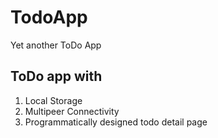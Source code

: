 # TodoApp
Yet another ToDo App


## ToDo app with 
1. Local Storage
1. Multipeer Connectivity
1. Programmatically designed todo detail page
